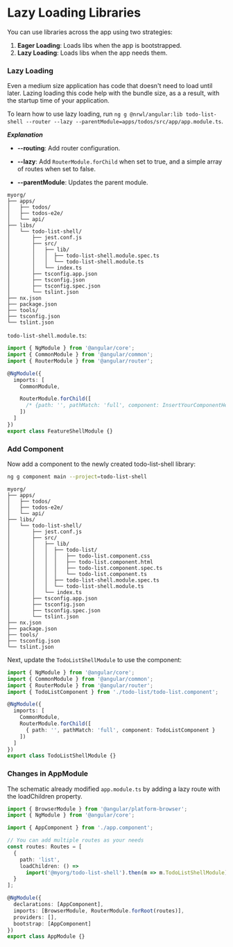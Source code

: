 # Lazy Loading Libraries

You can use libraries across the app using two strategies:

1. **Eager Loading**: Loads libs when the app is bootstrapped.
2. **Lazy Loading**: Loads libs when the app needs them.

### Lazy Loading

Even a medium size application has code that doesn't need to load until later. Lazing loading this code help with the bundle size, as a a result, with the startup time of your application.

To learn how to use lazy loading, run `ng g @nrwl/angular:lib todo-list-shell --router --lazy --parentModule=apps/todos/src/app/app.module.ts`.

_**Explanation**_

- **--routing**: Add router configuration.

- **--lazy**: Add `RouterModule.forChild` when set to true, and a simple array of routes when set to false.

- **--parentModule**: Updates the parent module.

```treeview
myorg/
├── apps/
│   ├── todos/
│   ├── todos-e2e/
│   └── api/
├── libs/
│   └── todo-list-shell/
│       ├── jest.conf.js
│       ├── src/
│       │   ├── lib/
│       │   │  ├── todo-list-shell.module.spec.ts
│       │   │  └── todo-list-shell.module.ts
│       │   └── index.ts
│       ├── tsconfig.app.json
│       ├── tsconfig.json
│       ├── tsconfig.spec.json
│       └── tslint.json
├── nx.json
├── package.json
├── tools/
├── tsconfig.json
└── tslint.json
```

`todo-list-shell.module.ts`:

```typescript
import { NgModule } from '@angular/core';
import { CommonModule } from '@angular/common';
import { RouterModule } from '@angular/router';

@NgModule({
  imports: [
    CommonModule,

    RouterModule.forChild([
      /* {path: '', pathMatch: 'full', component: InsertYourComponentHere} */
    ])
  ]
})
export class FeatureShellModule {}
```

### Add Component

Now add a component to the newly created todo-list-shell library:

```bash
ng g component main --project=todo-list-shell
```

```treeview
myorg/
├── apps/
│   ├── todos/
│   ├── todos-e2e/
│   └── api/
├── libs/
│   └── todo-list-shell/
│       ├── jest.conf.js
│       ├── src/
│       │   ├── lib/
│       │   │  ├── todo-list/
│       │   │  │   ├── todo-list.component.css
│       │   │  │   ├── todo-list.component.html
│       │   │  │   ├── todo-list.component.spec.ts
│       │   │  │   └── todo-list.component.ts
│       │   │  ├── todo-list-shell.module.spec.ts
│       │   │  └── todo-list-shell.module.ts
│       │   └── index.ts
│       ├── tsconfig.app.json
│       ├── tsconfig.json
│       ├── tsconfig.spec.json
│       └── tslint.json
├── nx.json
├── package.json
├── tools/
├── tsconfig.json
└── tslint.json
```

Next, update the `TodoListShellModule` to use the component:

```typescript
import { NgModule } from '@angular/core';
import { CommonModule } from '@angular/common';
import { RouterModule } from '@angular/router';
import { TodoListComponent } from './todo-list/todo-list.component';

@NgModule({
  imports: [
    CommonModule,
    RouterModule.forChild([
      { path: '', pathMatch: 'full', component: TodoListComponent }
    ])
  ]
})
export class TodoListShellModule {}
```

### Changes in AppModule

The schematic already modified `app.module.ts` by adding a lazy route with the loadChildren property.

```typescript
import { BrowserModule } from '@angular/platform-browser';
import { NgModule } from '@angular/core';

import { AppComponent } from './app.component';

// You can add multiple routes as your needs
const routes: Routes = [
  {
    path: 'list',
    loadChildren: () =>
      import('@myorg/todo-list-shell').then(m => m.TodoListShellModule)
  }
];

@NgModule({
  declarations: [AppComponent],
  imports: [BrowserModule, RouterModule.forRoot(routes)],
  providers: [],
  bootstrap: [AppComponent]
})
export class AppModule {}
```
